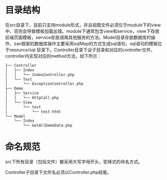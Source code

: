 # 目录结构

在src目录下，目前只支持module形式，并且视图文件必须位于module下的view中，否则会导致模板加载出错。module下通常包含view和service，view下存放前端页面模板，service存放调用其他服务的方法。Model目录存放数据库的操作，zan框架的数据库操作主要采用sqlMap的方式生成sql语句，sql语句的模板位于resource/sql 目录下。Controller目录下设子目录和对应的controller文件，controller内实现对应的method方法，如下所示：

```php
├── Controller
│   ├── Index
│   │   └── IndexController.php
│   └── Test
│       └── ExceptionController.php
├── Demo
│   ├── Service
│   │   └── HttpCall.php
│   └── View
│       └── test
│           └── test.html
└── Model
    └── Index
        └── GetAllDemoData.php
```

# 命名规范

src下所有目录（包括文件）都采用大写字母开头，驼峰式的命名方式。

Controller子目录下文件名必须以Controller.php结尾。

